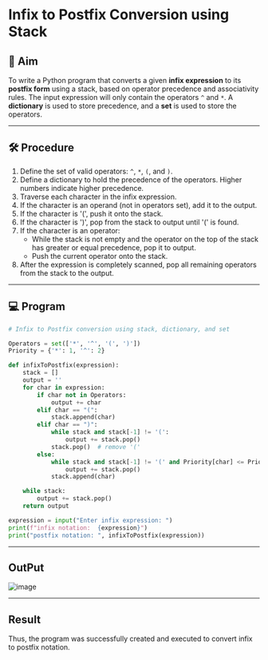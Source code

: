 # Infix to Postfix Conversion using Stack

## 📌 Aim
To write a Python program that converts a given **infix expression** to its **postfix form** using a stack, based on operator precedence and associativity rules. The input expression will only contain the operators `^` and `*`. A **dictionary** is used to store precedence, and a **set** is used to store the operators.

---

## 🛠 Procedure
1. Define the set of valid operators: `^`, `*`, `(`, and `)`.
2. Define a dictionary to hold the precedence of the operators. Higher numbers indicate higher precedence.
3. Traverse each character in the infix expression.
4. If the character is an operand (not in operators set), add it to the output.
5. If the character is '(', push it onto the stack.
6. If the character is ')', pop from the stack to output until '(' is found.
7. If the character is an operator:
   - While the stack is not empty and the operator on the top of the stack has greater or equal precedence, pop it to output.
   - Push the current operator onto the stack.
8. After the expression is completely scanned, pop all remaining operators from the stack to the output.

---

## 💻 Program
```python
# Infix to Postfix conversion using stack, dictionary, and set

Operators = set(['*', '^', '(', ')'])
Priority = {'*': 1, '^': 2}

def infixToPostfix(expression):
    stack = []
    output = ''
    for char in expression:
        if char not in Operators:
            output += char
        elif char == "(":
            stack.append(char)
        elif char == ")":
            while stack and stack[-1] != '(': 
                output += stack.pop()
            stack.pop()  # remove '('
        else:
            while stack and stack[-1] != '(' and Priority[char] <= Priority.get(stack[-1], 0):
                output += stack.pop()
            stack.append(char)

    while stack:
        output += stack.pop()
    return output

expression = input("Enter infix expression: ")
print(f"infix notation:  {expression}")
print("postfix notation: ", infixToPostfix(expression))

```

---

## OutPut

![image](https://github.com/user-attachments/assets/5092b0b4-eaa2-4bf9-a300-8f191aee9afd)

---

## Result

Thus, the program was successfully created and executed to convert infix to postfix notation.



